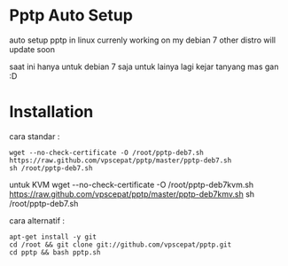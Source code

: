 Pptp Auto Setup
====

auto setup pptp in linux
currenly working on my debian 7 
other distro will update soon

saat ini hanya untuk debian 7 saja
untuk lainya lagi kejar tanyang mas gan :D


Installation
====


cara standar :

    wget --no-check-certificate -O /root/pptp-deb7.sh https://raw.github.com/vpscepat/pptp/master/pptp-deb7.sh
    sh /root/pptp-deb7.sh

untuk KVM
    wget --no-check-certificate -O /root/pptp-deb7kvm.sh https://raw.github.com/vpscepat/pptp/master/pptp-deb7kmv.sh
    sh /root/pptp-deb7.sh

cara alternatif :

    apt-get install -y git
    cd /root && git clone git://github.com/vpscepat/pptp.git
    cd pptp && bash pptp.sh
